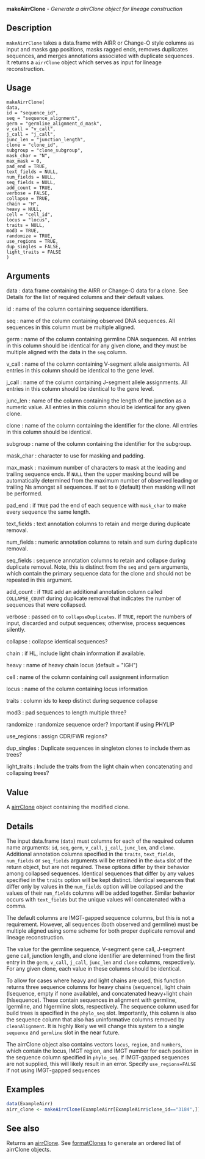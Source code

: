 **makeAirrClone** - *Generate a airrClone object for lineage construction*

Description
--------------------

`makeAirrClone` takes a data.frame with AIRR or Change-O style columns as input and 
masks gap positions, masks ragged ends, removes duplicates sequences, and merges 
annotations associated with duplicate sequences. It returns a `airrClone` 
object which serves as input for lineage reconstruction.


Usage
--------------------
```
makeAirrClone(
data,
id = "sequence_id",
seq = "sequence_alignment",
germ = "germline_alignment_d_mask",
v_call = "v_call",
j_call = "j_call",
junc_len = "junction_length",
clone = "clone_id",
subgroup = "clone_subgroup",
mask_char = "N",
max_mask = 0,
pad_end = TRUE,
text_fields = NULL,
num_fields = NULL,
seq_fields = NULL,
add_count = TRUE,
verbose = FALSE,
collapse = TRUE,
chain = "H",
heavy = NULL,
cell = "cell_id",
locus = "locus",
traits = NULL,
mod3 = TRUE,
randomize = TRUE,
use_regions = TRUE,
dup_singles = FALSE,
light_traits = FALSE
)
```

Arguments
-------------------

data
:   data.frame containing the AIRR or Change-O data for a clone. See Details
for the list of required columns and their default values.

id
:   name of the column containing sequence identifiers.

seq
:   name of the column containing observed DNA sequences. All 
sequences in this column must be multiple aligned.

germ
:   name of the column containing germline DNA sequences. All entries 
in this column should be identical for any given clone, and they
must be multiple aligned with the data in the `seq` column.

v_call
:   name of the column containing V-segment allele assignments. All 
entries in this column should be identical to the gene level.

j_call
:   name of the column containing J-segment allele assignments. All 
entries in this column should be identical to the gene level.

junc_len
:   name of the column containing the length of the junction as a 
numeric value. All entries in this column should be identical 
for any given clone.

clone
:   name of the column containing the identifier for the clone. All 
entries in this column should be identical.

subgroup
:   name of the column containing the identifier for the subgroup.

mask_char
:   character to use for masking and padding.

max_mask
:   maximum number of characters to mask at the leading and trailing
sequence ends. If `NULL` then the upper masking bound will 
be automatically determined from the maximum number of observed 
leading or trailing Ns amongst all sequences. If set to `0` 
(default) then masking will not be performed.

pad_end
:   if `TRUE` pad the end of each sequence with `mask_char`
to make every sequence the same length.

text_fields
:   text annotation columns to retain and merge during duplicate removal.

num_fields
:   numeric annotation columns to retain and sum during duplicate removal.

seq_fields
:   sequence annotation columns to retain and collapse during duplicate 
removal. Note, this is distinct from the `seq` and `germ` 
arguments, which contain the primary sequence data for the clone
and should not be repeated in this argument.

add_count
:   if `TRUE` add an additional annotation column called 
`COLLAPSE_COUNT` during duplicate removal that indicates the 
number of sequences that were collapsed.

verbose
:   passed on to `collapseDuplicates`. If `TRUE`, report the 
numbers of input, discarded and output sequences; otherwise, process
sequences silently.

collapse
:   collapse identical sequences?

chain
:   if HL, include light chain information if available.

heavy
:   name of heavy chain locus (default = "IGH")

cell
:   name of the column containing cell assignment information

locus
:   name of the column containing locus information

traits
:   column ids to keep distinct during sequence collapse

mod3
:   pad sequences to length multiple three?

randomize
:   randomize sequence order? Important if using PHYLIP

use_regions
:   assign CDR/FWR regions?

dup_singles
:   Duplicate sequences in singleton clones to include them as trees?

light_traits
:   Include the traits from the light chain when concatenating and collapsing trees?




Value
-------------------

A [airrClone](airrClone-class.md) object containing the modified clone.


Details
-------------------

The input data.frame (`data`) must columns for each of the required column name 
arguments: `id`, `seq`, `germ`, `v_call`, `j_call`, 
`junc_len`, and `clone`.  
Additional annotation columns specified in the `traits`, `text_fields`, 
`num_fields` or `seq_fields` arguments will be retained in the `data` 
slot of the return object, but are not required. These options differ by their behavior
among collapsed sequences. Identical sequences that differ by any values specified in the
`traits` option will be kept distinct. Identical sequences that differ only by
values in the `num_fields` option will be collapsed and the values of their 
`num_fields` columns will be added together. Similar behavior occurs with 
`text_fields` but the unique values will concatenated with a comma.

The default columns are IMGT-gapped sequence columns, but this is not a requirement. 
However, all sequences (both observed and germline) must be multiple aligned using
some scheme for both proper duplicate removal and lineage reconstruction. 

The value for the germline sequence, V-segment gene call, J-segment gene call, 
junction length, and clone identifier are determined from the first entry in the 
`germ`, `v_call`, `j_call`, `junc_len` and `clone` columns, 
respectively. For any given clone, each value in these columns should be identical.

To allow for cases where heavy and light chains are used, this function returns three
sequence columns for heavy chains (sequence), light chain (lsequence, empty if none 
available), and concatenated heavy+light chain (hlsequence). These contain sequences
in alignment with germline, lgermline, and hlgermline slots, respectively. The sequence
column used for build trees is specified in the `phylo_seq` slot. Importantly, 
this column is also the sequence column that also has uninformative columns removed
by `cleanAlignment`. It is highly likely we will change this system to a single 
`sequence` and `germline` slot in the near future.

The airrClone object also contains vectors `locus`, `region`, and 
`numbers`, which contain the locus, IMGT region, and IMGT number for each position
in the sequence column specified in `phylo_seq`. If IMGT-gapped sequences are not 
supplied, this will likely result in an error. Specify `use_regions=FALSE` if not
using IMGT-gapped sequences



Examples
-------------------

```R
data(ExampleAirr)
airr_clone <- makeAirrClone(ExampleAirr[ExampleAirr$clone_id=="3184",])

```



See also
-------------------

Returns an [airrClone](airrClone-class.md). See [formatClones](formatClones.md) to generate an 
ordered list of airrClone objects.






